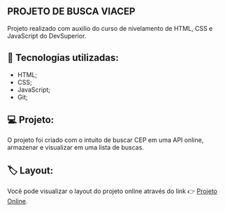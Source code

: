 ## PROJETO DE BUSCA VIACEP

Projeto realizado com auxilio do curso de nivelamento de HTML, CSS e JavaScript do DevSuperior.

## :rocket: Tecnologias utilizadas:
- HTML;
- CSS;
- JavaScript;
- Git;

## :computer: Projeto:

O projeto foi criado com o intuito de buscar CEP em uma API online, armazenar e visualizar em uma lista de buscas.

## 🏷️ Layout:

Você pode visualizar o layout do projeto online através do link 👉 [Projeto Online](https://jessica-pimentel.github.io/Projeto-DSViaCEP/). 
